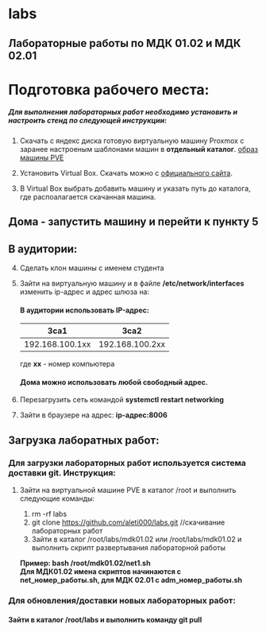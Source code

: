 # labs
## Лабораторные работы по МДК 01.02 и МДК 02.01

# Подготовка рабочего места:

##### Для выполнения лабораторных работ необходимо установить и настроить стенд по следующей инструкции:

1. Скачать с яндекс диска готовую виртуальную машину Proxmox с заранее настроеным шаблонами машин в **отдельный каталог**. [образ машины PVE](https://disk.yandex.ru/d/q0ysZKEVqhy2xA)

2. Установить Virtual Box. Скачать можно с [официального сайта](https://www.virtualbox.org/wiki/Downloads).

3. В Virtual Box выбрать добавить машину и указать путь до каталога, где распоалагается скачанная машина.

## Дома - запустить машину и перейти к пункту 5
## В аудитории: 

4. Сделать клон машины с именем студента

5. Зайти на виртуальную машину и в файле __/etc/network/interfaces__ изменить ip-адрес и адрес шлюза на:
    #### В аудитории использовать IP-адрес:

    |3са1|3са2 |
    |---|------|
    |192.168.100.1xx|192.168.100.2xx |

    где **хх** - номер компьютера  
    #### Дома можно использовать любой свободный адрес.  
6. Перезагрузить сеть командой __systemctl restart networking__

7. Зайти в браузере на адрес: __ip-адрес:8006__

## Загрузка лаборатных работ:

### Для загрузки лабораторных работ используется система доставки git. Инструкция:

1. Зайти на виртуальной машине PVE в каталог /root и выполнить следующие команды:
    1. rm -rf labs
    2. git clone https://github.com/aleti000/labs.git //скачивание лабораторных работ
    3. Зайти в каталог /root/labs/mdk01.02 или /root/labs/mdk01.02 и выполнить скрипт развертывания лабораторной работы 
    
    __Пример: bash /root/mdk01.02/net1.sh__  
    **Для МДК01.02 имена скриптов начинаются с net_номер_работы.sh, для МДК 02.01 с adm_номер_работы.sh**  

### Для обновления/доставки новых лабораторных работ:

   #### Зайти в каталог /root/labs и выполнить команду git pull